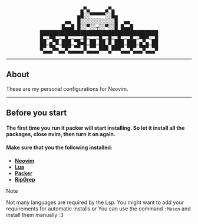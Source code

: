 <pre align="center">
             ▄▀▄     ▄▀▄              
            ▄█░░▀▀▀▀▀░░█▄             
        ▄▄  █░░░░░░░░░░░█  ▄▄         
       █▄▄█ █░░▀░░┬░░▀░░█ █▄▄█        
██████████████████████████████████████
█▄─▀█▄─▄█▄─▄▄─█─▄▄─█▄─█─▄█▄─▄█▄─▀█▀─▄█
██─█▄▀─███─▄█▀█─██─██▄▀▄███─███─█▄█─██
▀▄▄▄▀▀▄▄▀▄▄▄▄▄▀▄▄▄▄▀▀▀▄▀▀▀▄▄▄▀▄▄▄▀▄▄▄▀
</pre>



____________________________
## About
These are my personal configurations for Neovim. 

____________________________
## Before you start

#### The first time you run it packer will start installing. So let it install all the packages, close nvim, then turn it on again. 


#### Make sure that you the following installed:
- [**Neovim**](https://neovim.io/) 
- [**Lua**](https://www.lua.org/)
- [**Packer**](https://github.com/wbthomason/packer.nvim)
- [**RipGrep**](https://github.com/BurntSushi/ripgrep)

> [!NOTE]
> Not many languages are required by the Lsp. You might want to add your requirements for automatic installs or You can use the command `:Mason` and install them manually :3 

